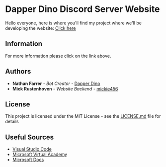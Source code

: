# Dapper Dino Discord Server Website

Hello everyone, here is where you'll find my project where we'll be developing the website: [Click here](https://github.com/mickie456/DapperDino-Website)

## Information

For more information please click on the link above.

## Authors

* **Nathan Farrer** - *Bot Creator* - [Dapper Dino](https://github.com/DapperDino)
* **Mick Rustenhoven** - *Website Backend* - [mickie456](https://github.com/mickie456)

## License

This project is licensed under the MIT License - see the [LICENSE.md](LICENSE.md) file for details

## Useful Sources

* [Visual Studio Code](https://code.visualstudio.com/)
* [Microsoft Virtual Academy](https://mva.microsoft.com/)
* [Microsoft Docs](https://docs.microsoft.com/)
